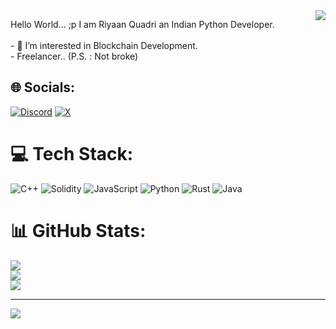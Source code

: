 <img align ="right" src ="https://visitor-badge.laobi.icu/badge?page_id=riyaanquadri.riyaanquadri" />

Hello World... ;p I am Riyaan Quadri an Indian Python Developer.<br><br>- 👀 I’m interested in Blockchain Development.<br>- Freelancer.. (P.S. : Not broke)


## 🌐 Socials:
[![Discord](https://img.shields.io/badge/Discord-%237289DA.svg?logo=discord&logoColor=white)](https://discord.gg/imransayed) [![X](https://img.shields.io/badge/X-black.svg?logo=X&logoColor=white)](https://x.com/cryptobasha1711) 

# 💻 Tech Stack:
![C++](https://img.shields.io/badge/c++-%2300599C.svg?style=for-the-badge&logo=c%2B%2B&logoColor=white) ![Solidity](https://img.shields.io/badge/Solidity-%23363636.svg?style=for-the-badge&logo=solidity&logoColor=white) ![JavaScript](https://img.shields.io/badge/javascript-%23323330.svg?style=for-the-badge&logo=javascript&logoColor=%23F7DF1E) ![Python](https://img.shields.io/badge/python-3670A0?style=for-the-badge&logo=python&logoColor=ffdd54) ![Rust](https://img.shields.io/badge/rust-%23000000.svg?style=for-the-badge&logo=rust&logoColor=white) ![Java](https://img.shields.io/badge/java-%23ED8B00.svg?style=for-the-badge&logo=openjdk&logoColor=white)
# 📊 GitHub Stats:
![](https://github-readme-stats.vercel.app/api?username=riyaanquadri&theme=dark&hide_border=false&include_all_commits=true&count_private=true)<br/>
![](https://github-readme-streak-stats.herokuapp.com/?user=riyaanquadri&theme=dark&hide_border=false)<br/>
![](https://github-readme-stats.vercel.app/api/top-langs/?username=riyaanquadri&theme=dark&hide_border=false&include_all_commits=true&count_private=true&layout=compact)

---
[![](https://visitcount.itsvg.in/api?id=riyaanquadri&icon=0&color=0)](https://visitcount.itsvg.in)



